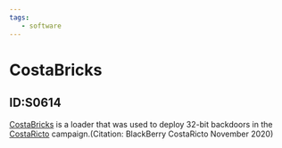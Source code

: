 ```yaml
---
tags:
   - software
---
```

# CostaBricks
## ID:S0614
[CostaBricks](software/S0614) is a loader that was used to deploy 32-bit backdoors in the [CostaRicto](groups/G0132) campaign.(Citation: BlackBerry CostaRicto November 2020)
